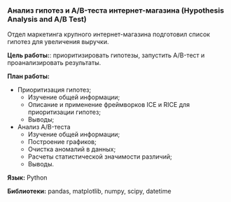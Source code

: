### Анализ гипотез и A/B-теста интернет-магазина (Hypothesis Analysis and A/B Test)

Отдел маркетинга крупного интернет-магазина подготовил список гипотез для увеличения выручки.

**Цель работы:**: приоритизировать гипотезы, запустить A/B-тест и проанализировать результаты. 

**План работы:**

* Приоритизация гипотез;
    * Изучение общей информации;
    * Описание и применение фреймворков ICE и RICE для приоритизации гипотез;
    * Выводы;
* Анализ A/B-теста
    * Изучение общей информации;
    * Построение графиков;
    * Очистка аномалий в данных;
    * Расчеты статистической значимости различий;
    * Выводы.
       
**Язык:** Python

**Библиотеки:** pandas, matplotlib, numpy, scipy, datetime
